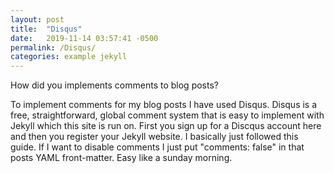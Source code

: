 ```yaml
---
layout: post
title:  "Disqus"
date:   2019-11-14 03:57:41 -0500
permalink: /Disqus/
categories: example jekyll
---
```


How did you implements comments to blog posts?

To implement comments for my blog posts I have used Disqus. Disqus is a free, straightforward, global
comment system that is easy to implement with Jekyll which this site is run on. First you sign
up for a Discqus account here and then you register your Jekyll website. I basically
just followed this guide. If I want to disable comments I just put "comments: false" in that
posts YAML front-matter. Easy like a sunday morning.
